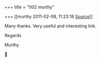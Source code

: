 +++
title = "002 murthy"

+++
[[murthy	2011-02-08, 11:23:18 [Source](https://groups.google.com/g/samskrita/c/zyGWhePV0go)]]



Many thanks. Very useful and interesting link.

Regards

Murthy



